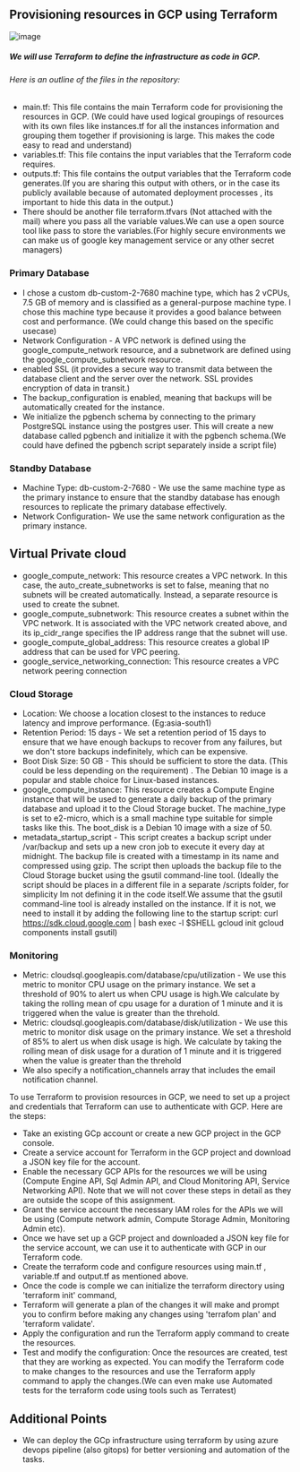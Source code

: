 ## Provisioning resources in GCP using Terraform
![image](https://github.com/suryadev99/Terraform_GCP_Database_Monitoring/assets/81183603/df69fc5a-b465-4b13-9fa5-c5995daf9307)

##### We will use Terraform to define the infrastructure as code in GCP. 
###### Here is an outline of the files in the repository:
- main.tf: This file contains the main Terraform code for provisioning the resources in GCP. 
(We could have used logical groupings of resources with its own files like instances.tf for all the instances information and grouping them together if provisioning is large. This makes the code easy to read and understand)
- variables.tf: This file contains the input variables that the Terraform code requires.
- outputs.tf: This file contains the output variables that the Terraform code generates.(If you are sharing this output with others, or in the case its publicly available because of automated deployment processes , its important to hide this data in the output.)
- There should be another file terraform.tfvars (Not attached with the mail) where you pass all the variable values.We can use a open source tool like pass to store the variables.(For highly secure environments we can make us of google key management service or any other secret managers)


### Primary Database

-  I chose a custom  db-custom-2-7680 machine type, which has 2 vCPUs, 7.5 GB of memory and is classified as a general-purpose machine type. I chose this machine type because it provides a good balance between cost and performance. (We could change this based on the specific usecase)
- Network Configuration -  A VPC network is defined using the google_compute_network resource, and a subnetwork are defined using the google_compute_subnetwork resource.
- enabled SSL (it provides a secure way to transmit data between the database client and the server over the network. SSL provides encryption of data in transit.)
- The backup_configuration is enabled, meaning that backups will be automatically created for the instance. 
- We initialize the pgbench schema by connecting to the primary PostgreSQL instance using the postgres user.
This will create a new database called pgbench and initialize it with the pgbench schema.(We could have defined the pgbench script separately inside a script file)

### Standby Database
- Machine Type: db-custom-2-7680 - We use the same machine type as the primary instance to ensure that the standby database has enough resources to replicate the primary database effectively.
- Network Configuration- We use the same network configuration as the primary instance.

## Virtual Private cloud
- google_compute_network: This resource creates a VPC network. In this case, the auto_create_subnetworks is set to false, meaning that no subnets will be created automatically. Instead, a separate resource is used to create the subnet.
- google_compute_subnetwork: This resource creates a subnet within the VPC network. It is associated with the VPC network created above, and its ip_cidr_range specifies the IP address range that the subnet will use.
- google_compute_global_address: This resource creates a global IP address that can be used for VPC peering. 
- google_service_networking_connection: This resource creates a VPC network peering connection 


### Cloud Storage
- Location: We choose a location closest to the instances to reduce latency and improve performance.     (Eg:asia-south1)
- Retention Period: 15 days - We set a retention period of 15 days to ensure that we have enough backups to recover from any failures, but we don't store backups indefinitely, which can be expensive.
- Boot Disk Size: 50 GB - This should be sufficient to store the data. (This could be less depending on the requirement) . The Debian 10 image is a popular and stable choice for Linux-based instances. 
- google_compute_instance: This resource creates a Compute Engine instance that will be used to generate a daily backup of the primary database and upload it to the Cloud Storage bucket. The machine_type is set to e2-micro, which is a small machine type suitable for simple tasks like this. The boot_disk is a Debian 10 image with a size of 50.
- metadata_startup_script  - This script creates a backup script under /var/backup and sets up a new cron job to execute it every day at midnight. The backup file is created with a timestamp in its name and compressed using gzip. The script then uploads the backup file to the Cloud Storage bucket using the gsutil command-line tool. (Ideally the script should be places in a different file in a separate /scripts folder, for simplicity Im not defining it in the code itself.We assume that the gsutil command-line tool is already installed on the instance. If it is not, we need to install it by adding the following line to the startup script:
curl https://sdk.cloud.google.com | bash
exec -l $SHELL
gcloud init
gcloud components install gsutil)


### Monitoring
- Metric: cloudsql.googleapis.com/database/cpu/utilization - We use this metric to monitor CPU usage on the primary instance. We set a threshold of 90% to alert us when CPU usage is high.We calculate by taking the rolling mean of cpu usage for a duration of 1 minute and it is triggered when the value is greater than the threhold.
- Metric: cloudsql.googleapis.com/database/disk/utilization - We use this metric to monitor disk usage on the primary instance. We set a threshold of 85% to alert us when disk usage is high.
We calculate by taking the rolling mean of disk usage for a duration of 1 minute and it is triggered when the value is greater than the threhold
- We also specify a notification_channels array that includes the email notification channel.



To use Terraform to provision resources in GCP, we need to set up a project and credentials that Terraform can use to authenticate with GCP. Here are the steps:

- Take an existing GCp account or create a new GCP project in the GCP console.
- Create a service account for Terraform in the GCP project and download a JSON key file for the account.
- Enable the necessary GCP APIs for the resources we will be using (Compute Engine API, Sql Admin API, and Cloud Monitoring API, Service Networking API).
Note that we will not cover these steps in detail as they are outside the scope of this assignment.
- Grant the service account the necessary IAM roles for the APIs we will be using (Compute network admin, Compute Storage Admin, Monitoring Admin etc).
- Once we have set up a GCP project and downloaded a JSON key file for the service account, we can use it to authenticate with GCP in our Terraform code.
- Create the terraform code and configure resources using main.tf , variable.tf and output.tf as mentioned above.
- Once the code is comple we can initialize the terraform directory using 'terraform init' command,
- Terraform will generate a plan of the changes it will make and prompt you to confirm before making any changes using 'terrafom plan' and 'terraform validate'.
- Apply the configuration and run the Terraform apply command to create the resources.
- Test and modify the configuration: Once the resources are created, test that they are working as expected. 
You can modify the Terraform code to make changes to the resources and use the Terraform apply command to apply the changes.(We can even make use Automated tests for the terraform code using tools such as Terratest)


## Additional Points
- We can deploy the GCp infrastructure using terraform by using azure devops pipeline (also gitops) for better versioning and automation of the tasks.

